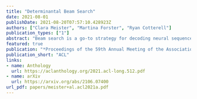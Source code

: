 ```yaml
---
title: "Determinantal Beam Search"
date: 2021-08-01
publishDate: 2021-08-20T07:57:10.428923Z
authors: ["Clara Meister", "Martina Forster", "Ryan Cotterell"]
publication_types: ["1"]
abstract: "Beam search is a go-to strategy for decoding neural sequence models. The algorithm can naturally be viewed as a subset optimization problem, albeit one where the corresponding set function does not reflect interactions between candidates. Empirically, this leads to sets often exhibiting high overlap, e.g., strings may differ by only a single word. Yet in use-cases that call for multiple solutions, a diverse or representative set is often desired. To address this issue, we propose a reformulation of beam search, which we call determinantal beam search. Determinantal beam search has a natural relationship to determinantal point processes (DPPs), models over sets that inherently encode intra-set interactions. By posing iterations in beam search as a series of subdeterminant maximization problems, we can turn the algorithm into a diverse subset selection process. In a case study, we use the string subsequence kernel to explicitly encourage n-gram coverage in text generated from a sequence model. We observe that our algorithm offers competitive performance against other diverse set generation strategies in the context of language generation, while providing a more general approach to optimizing for diversity."
featured: true
publication: "*Proceedings of the 59th Annual Meeting of the Association for Computational Linguistics and the 10th International Joint Conference on Natural Language Processing (Volume 1: Long Papers)*"
publication_short: "ACL"
links:
- name: Anthology
  url: https://aclanthology.org/2021.acl-long.512.pdf
- name: arXiv
  url: https://arxiv.org/abs/2106.07400
url_pdf: papers/meister+al.acl2021a.pdf
---
```


